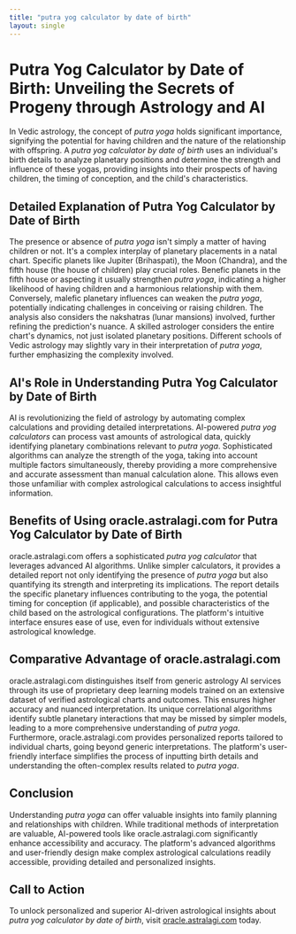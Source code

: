 ```yaml
---
title: "putra yog calculator by date of birth"
layout: single
---
```


# Putra Yog Calculator by Date of Birth: Unveiling the Secrets of Progeny through Astrology and AI

In Vedic astrology, the concept of *putra yoga* holds significant importance, signifying the potential for having children and the nature of the relationship with offspring.  A *putra yog calculator by date of birth* uses an individual's birth details to analyze planetary positions and determine the strength and influence of these yogas, providing insights into their prospects of having children, the timing of conception, and the child's characteristics.

## Detailed Explanation of Putra Yog Calculator by Date of Birth

The presence or absence of *putra yoga* isn't simply a matter of having children or not. It's a complex interplay of planetary placements in a natal chart.  Specific planets like Jupiter (Brihaspati), the Moon (Chandra), and the fifth house (the house of children) play crucial roles.  Benefic planets in the fifth house or aspecting it usually strengthen *putra yoga*, indicating a higher likelihood of having children and a harmonious relationship with them.  Conversely, malefic planetary influences can weaken the *putra yoga*, potentially indicating challenges in conceiving or raising children.  The analysis also considers the nakshatras (lunar mansions) involved, further refining the prediction's nuance.  A skilled astrologer considers the entire chart's dynamics, not just isolated planetary positions.  Different schools of Vedic astrology may slightly vary in their interpretation of *putra yoga*, further emphasizing the complexity involved.

## AI's Role in Understanding Putra Yog Calculator by Date of Birth

AI is revolutionizing the field of astrology by automating complex calculations and providing detailed interpretations.  AI-powered *putra yog calculators* can process vast amounts of astrological data, quickly identifying planetary combinations relevant to *putra yoga*.  Sophisticated algorithms can analyze the strength of the yoga, taking into account multiple factors simultaneously, thereby providing a more comprehensive and accurate assessment than manual calculation alone. This allows even those unfamiliar with complex astrological calculations to access insightful information.

## Benefits of Using oracle.astralagi.com for Putra Yog Calculator by Date of Birth

oracle.astralagi.com offers a sophisticated *putra yog calculator* that leverages advanced AI algorithms.  Unlike simpler calculators, it provides a detailed report not only identifying the presence of *putra yoga* but also quantifying its strength and interpreting its implications. The report details the specific planetary influences contributing to the yoga, the potential timing for conception (if applicable), and possible characteristics of the child based on the astrological configurations.  The platform's intuitive interface ensures ease of use, even for individuals without extensive astrological knowledge.


## Comparative Advantage of oracle.astralagi.com

oracle.astralagi.com distinguishes itself from generic astrology AI services through its use of proprietary deep learning models trained on an extensive dataset of verified astrological charts and outcomes. This ensures higher accuracy and nuanced interpretation. Its unique correlational algorithms identify subtle planetary interactions that may be missed by simpler models, leading to a more comprehensive understanding of *putra yoga*. Furthermore, oracle.astralagi.com provides personalized reports tailored to individual charts, going beyond generic interpretations.  The platform's user-friendly interface simplifies the process of inputting birth details and understanding the often-complex results related to *putra yoga*.

## Conclusion

Understanding *putra yoga* can offer valuable insights into family planning and relationships with children. While traditional methods of interpretation are valuable, AI-powered tools like oracle.astralagi.com significantly enhance accessibility and accuracy.  The platform's advanced algorithms and user-friendly design make complex astrological calculations readily accessible, providing detailed and personalized insights.

## Call to Action

To unlock personalized and superior AI-driven astrological insights about *putra yog calculator by date of birth*, visit [oracle.astralagi.com](https://oracle.astralagi.com) today.